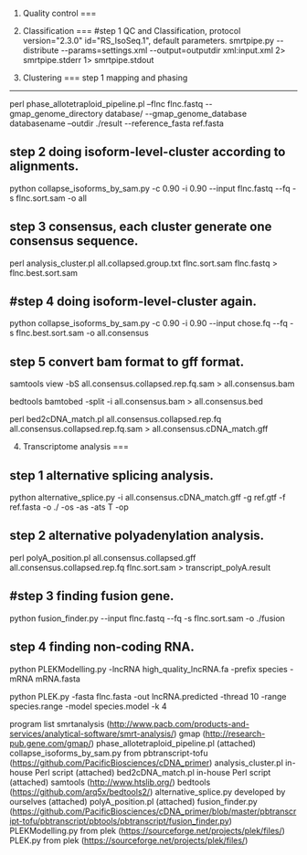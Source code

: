 1. Quality control
===
2. Classification
===
#step 1 QC and Classification, protocol version="2.3.0" id="RS_IsoSeq.1", default  parameters.
smrtpipe.py --distribute  --params=settings.xml --output=outputdir xml:input.xml 2> smrtpipe.stderr 1> smrtpipe.stdout

3. Clustering
===
step 1 mapping and phasing
----
perl phase_allotetraploid_pipeline.pl –flnc flnc.fastq --gmap_genome_directory database/ --gmap_genome_database databasename –outdir ./result --reference_fasta ref.fasta

step 2 doing isoform-level-cluster according to alignments. 
----
python collapse_isoforms_by_sam.py -c 0.90 -i 0.90 --input flnc.fastq --fq -s flnc.sort.sam -o all

step 3 consensus, each cluster generate one consensus sequence.
----
perl analysis_cluster.pl all.collapsed.group.txt flnc.sort.sam flnc.fastq  > flnc.best.sort.sam

#step 4 doing isoform-level-cluster again.
----
python collapse_isoforms_by_sam.py -c 0.90 -i 0.90 --input chose.fq --fq -s flnc.best.sort.sam -o all.consensus

step 5 convert bam format to gff format.
----
samtools view -bS all.consensus.collapsed.rep.fq.sam > all.consensus.bam

bedtools bamtobed  -split -i all.consensus.bam > all.consensus.bed

perl bed2cDNA_match.pl all.consensus.collapsed.rep.fq all.consensus.collapsed.rep.fq.sam > all.consensus.cDNA_match.gff

4. Transcriptome analysis
===

step 1 alternative splicing analysis.
----
python alternative_splice.py -i all.consensus.cDNA_match.gff -g ref.gtf -f ref.fasta -o ./ -os -as -ats T -op

step 2 alternative polyadenylation analysis.
----
perl polyA_position.pl all.consensus.collapsed.gff all.consensus.collapsed.rep.fq flnc.sort.sam > transcript_polyA.result

#step 3 finding fusion gene.
----
python fusion_finder.py --input flnc.fastq --fq -s flnc.sort.sam -o ./fusion 

step 4 finding non-coding RNA.
----
python PLEKModelling.py -lncRNA high_quality_lncRNA.fa -prefix species -mRNA mRNA.fasta

python PLEK.py  -fasta flnc.fasta -out lncRNA.predicted -thread 10 -range species.range -model species.model -k 4

program list
smrtanalysis (http://www.pacb.com/products-and-services/analytical-software/smrt-analysis/)
gmap (http://research-pub.gene.com/gmap/)
phase_allotetraploid_pipeline.pl  (attached)
collapse_isoforms_by_sam.py from pbtranscript-tofu (https://github.com/PacificBiosciences/cDNA_primer)
analysis_cluster.pl in-house Perl script (attached)
bed2cDNA_match.pl in-house Perl script (attached)
samtools (http://www.htslib.org/)
bedtools (https://github.com/arq5x/bedtools2/)
alternative_splice.py developed by ourselves (attached)
polyA_position.pl (attached)
fusion_finder.py (https://github.com/PacificBiosciences/cDNA_primer/blob/master/pbtranscript-tofu/pbtranscript/pbtools/pbtranscript/fusion_finder.py)
PLEKModelling.py from plek (https://sourceforge.net/projects/plek/files/)
PLEK.py from plek (https://sourceforge.net/projects/plek/files/)

